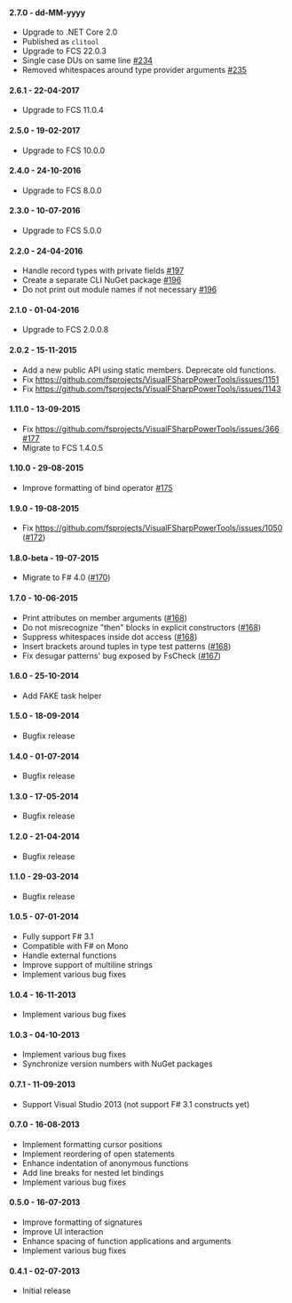 #### 2.7.0 - dd-MM-yyyy
* Upgrade to .NET Core 2.0
* Published as `clitool` 
* Upgrade to FCS 22.0.3
* Single case DUs on same line [#234](https://github.com/dungpa/fantomas/pull/234)
* Removed whitespaces around type provider arguments [#235](https://github.com/dungpa/fantomas/pull/235)

#### 2.6.1 - 22-04-2017
* Upgrade to FCS 11.0.4

#### 2.5.0 - 19-02-2017
* Upgrade to FCS 10.0.0

#### 2.4.0 - 24-10-2016
* Upgrade to FCS 8.0.0

#### 2.3.0 - 10-07-2016
* Upgrade to FCS 5.0.0

#### 2.2.0 - 24-04-2016
* Handle record types with private fields [#197](https://github.com/dungpa/fantomas/pull/197)
* Create a separate CLI NuGet package [#196](https://github.com/dungpa/fantomas/pull/196)
* Do not print out module names if not necessary [#196](https://github.com/dungpa/fantomas/pull/196)

#### 2.1.0 - 01-04-2016
* Upgrade to FCS 2.0.0.8

#### 2.0.2 - 15-11-2015
* Add a new public API using static members. Deprecate old functions.
* Fix https://github.com/fsprojects/VisualFSharpPowerTools/issues/1151
* Fix https://github.com/fsprojects/VisualFSharpPowerTools/issues/1143

#### 1.11.0 - 13-09-2015
* Fix https://github.com/fsprojects/VisualFSharpPowerTools/issues/366 [#177](https://github.com/dungpa/fantomas/pull/177)
* Migrate to FCS 1.4.0.5

#### 1.10.0 - 29-08-2015
* Improve formatting of bind operator [#175](https://github.com/dungpa/fantomas/pull/175)

#### 1.9.0 - 19-08-2015
* Fix https://github.com/fsprojects/VisualFSharpPowerTools/issues/1050 ([#172](https://github.com/dungpa/fantomas/pull/172))

#### 1.8.0-beta - 19-07-2015
* Migrate to F# 4.0 ([#170](https://github.com/dungpa/fantomas/pull/170))

#### 1.7.0 - 10-06-2015
* Print attributes on member arguments ([#168](https://github.com/dungpa/fantomas/pull/168))
* Do not misrecognize "then" blocks in explicit constructors ([#168](https://github.com/dungpa/fantomas/pull/168))
* Suppress whitespaces inside dot access ([#168](https://github.com/dungpa/fantomas/pull/168))
* Insert brackets around tuples in type test patterns ([#168](https://github.com/dungpa/fantomas/pull/168))
* Fix desugar patterns' bug exposed by FsCheck ([#167](https://github.com/dungpa/fantomas/pull/167))

#### 1.6.0 - 25-10-2014
* Add FAKE task helper

#### 1.5.0 - 18-09-2014
* Bugfix release

#### 1.4.0 - 01-07-2014
* Bugfix release

#### 1.3.0 - 17-05-2014
* Bugfix release

#### 1.2.0 - 21-04-2014
* Bugfix release

#### 1.1.0 - 29-03-2014
* Bugfix release

#### 1.0.5 - 07-01-2014
* Fully support F# 3.1
* Compatible with F# on Mono
* Handle external functions
* Improve support of multiline strings
* Implement various bug fixes 

#### 1.0.4 - 16-11-2013
* Implement various bug fixes

#### 1.0.3 - 04-10-2013
* Implement various bug fixes
* Synchronize version numbers with NuGet packages

#### 0.7.1 - 11-09-2013
* Support Visual Studio 2013 (not support F# 3.1 constructs yet)

#### 0.7.0 - 16-08-2013
* Implement formatting cursor positions
* Implement reordering of open statements
* Enhance indentation of anonymous functions
* Add line breaks for nested let bindings
* Implement various bug fixes

#### 0.5.0 - 16-07-2013
* Improve formatting of signatures
* Improve UI interaction
* Enhance spacing of function applications and arguments
* Implement various bug fixes

#### 0.4.1 - 02-07-2013
* Initial release
